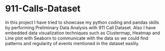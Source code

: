 # 911-Calls-Dataset
In this project I have tried to showcase my python coding and pandas skills by performing Preliminary Data Analysis with 911 Call Dataset.
Also I have embedded data visualization techniques such as Clustermap, Heatmap and Line plot with Seaborn to communicate with the data so we could find patterns and regularity of events mentioned in the dataset easlily.

